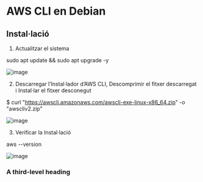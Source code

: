 # AWS CLI en Debian

## Instal·lació
1. Actualitzar el sistema
   
sudo apt update && sudo apt upgrade -y

![image](https://github.com/user-attachments/assets/e1d523c4-608d-48e3-8913-233c34f0baa4)

2. Descarregar l’Instal·lador d’AWS CLI, Descomprimir el fitxer descarregat i Instal·lar el fitxer desconegut

$ curl "https://awscli.amazonaws.com/awscli-exe-linux-x86_64.zip" -o "awscliv2.zip"

![image](https://github.com/user-attachments/assets/0cee7f8e-4cd9-4e55-a44c-de49df1572fa)

3. Verificar la Instal·lació

aws --version

![image](https://github.com/user-attachments/assets/6002a099-849a-4bff-b44a-b2d4fa1b2ba8)


### A third-level heading
